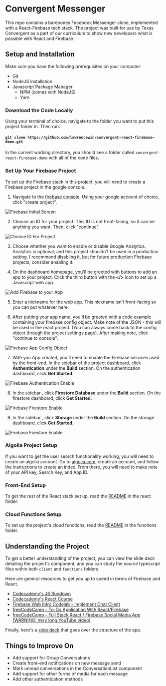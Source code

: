 # Convergent Messenger

This repo contains a barebones Facebook Messenger clone, implemented with a React-Firebase tech stack. The project was built for use by Texas Convergent as a part of our curriculum to show new developers what is possible with React and Firebase. 

## Setup and Installation

Make sure you have the following prerequisites on your computer:

- Git 
- NodeJS installation
- Javascript Package Manager
  - NPM (comes with NodeJS)
  - Yarn

### Download the Code Locally

Using your terminal of choice, navigate to the folder you want to put this project folder in. Then run:

#### `git clone https://github.com/lawrencewin/convergent-react-firebase-demo.git`

In the current working directory, you should see a folder called `convergent-react-firebase-demo` with all of the code files.

### Set Up Your Firebase Project

To set up the Firebase stack in this project, you will need to create a Firebase project in the google console.

1. Navigate to the [firebase console](https://console.firebase.google.com/). Using your google account of choice, click "create project".

![Firebase Initial Screen](docs/main/step1.png?raw=true)

2. Choose an ID for your project. This ID is not front-facing, so it can be anything you want. Then, click "continue". 

![Choose ID For Project](docs/main/step2.png?raw=true)

3. Choose whether you want to enable or disable Google Analytics. Analytics is optional, and this project shouldn't be used in a production setting. I recommend disabling it, but for future production Firebase projects, consider enabling it.

4. On the dashboard homepage, you'll be greeted with buttons to add an app to your project. Click the third button with the **</>** icon to set up a Javascript web app.

![Add Firebase to your App](docs/main/step4.png?raw=true)

5. Enter a nickname for the web app. This nickname isn't front-facing so you can put whatever here.

6. After putting your app name, you'll be greeted with a code example containing your firebase config object. Make note of the JSON - this will be used in the react project. (You can always come back to the config object through the project settings page). After making note, click "continue to console".

![Firebase App Config Object](docs/main/step6.png?raw=true)

7. With you App created, you'll need to enable the Firebase services used by the front-end. In the sidebar of the project dashboard, click **Authentication** under the **Build** section. On the authentication dashboard, click **Get Started**.

![Firebase Authentication Enable](docs/main/step7.png?raw=true)

8. In the sidebar , click **Firestore Database** under the **Build** section. On the firestore dashboard, click **Get Started**.

![Firebase Firestore Enable](docs/main/step8.png?raw=true)

9. In the sidebar , click **Storage** under the **Build** section. On the storage dashboard, click **Get Started**.

![Firebase Firestore Enable](docs/main/step9.png?raw=true)

### Algolia Project Setup

If you want to get the user search functionality working, you will need to create an algolia account. Go to [algolia.com](https://www.algolia.com/), create an account, and follow the instructions to create an index. From there, you will need to make note of your API key, Search Key, and App ID.

### Front-End Setup

To get the rest of the React stack set up, read the [README](client/README.md) in the react folder. 

### Cloud Functions Setup

To set up the project's cloud functions, read the [README](function/README.md) in the functions folder.

## Understanding the Project

To get a better understanding of the project, you can view the slide deck detailing the project's component, and you can study the source typescript files within both `client` and `functions` folders. 

Here are general resources to get you up to speed in terms of Firebase and React.

- [Codecademy's JS Rundown](https://www.codecademy.com/learn/introduction-to-javascript)
- [Codecademy's React Course](https://www.codecademy.com/learn/react-101)
- [Firebase Web Intro Codelab - Implement Chat Client](https://firebase.google.com/codelabs/firebase-web#0)
- [freeCodeCamp - To-Do Application With React/Firebase](https://www.freecodecamp.org/news/how-to-build-a-todo-application-using-reactjs-and-firebase/)
- [freeCodeCamp - Full Stack React / Firebase Social Media App (WARNING: Very long YouTube video)](https://www.youtube.com/watch?v=m_u6P5k0vP0)

Finally, here's a [slide deck](https://docs.google.com/presentation/d/1cDhxr-3JPrPcWiP0-6s9MH31-NGIswFtgy_BCyRUTsc/edit?usp=sharing) that goes over the structure of the app.

## Things to Improve On

- Add support for Group Conversations
- Create front-end notifications on new message send
- Mark unread conversations in the ConversationList component
- Add support for other forms of media for each message
- Add other authentication methods